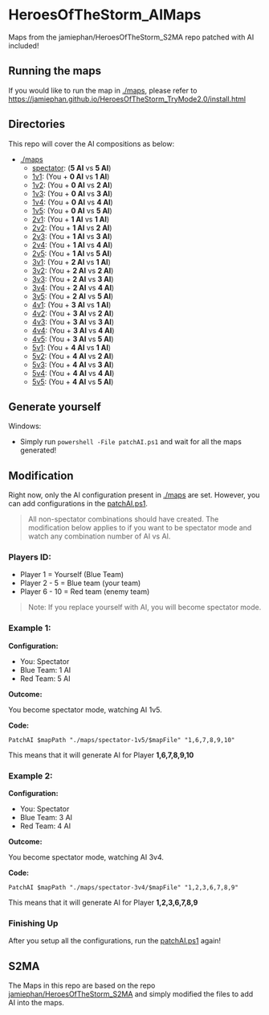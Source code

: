 # HeroesOfTheStorm_AIMaps
Maps from the jamiephan/HeroesOfTheStorm_S2MA repo patched with AI included!

## Running the maps

If you would like to run the map in [./maps](./maps), please refer to https://jamiephan.github.io/HeroesOfTheStorm_TryMode2.0/install.html

## Directories

This repo will cover the AI compositions as below:

- [./maps](./maps)
  - [spectator](./maps/spectator): (**5 AI** vs **5 AI**)
  - [1v1](./maps/1v1): (You + **0 AI** vs **1 AI**)
  - [1v2](./maps/1v2): (You + **0 AI** vs **2 AI**)
  - [1v3](./maps/1v3): (You + **0 AI** vs **3 AI**)
  - [1v4](./maps/1v4): (You + **0 AI** vs **4 AI**)
  - [1v5](./maps/1v5): (You + **0 AI** vs **5 AI**)
  - [2v1](./maps/2v1): (You + **1 AI** vs **1 AI**)
  - [2v2](./maps/2v2): (You + **1 AI** vs **2 AI**)
  - [2v3](./maps/2v3): (You + **1 AI** vs **3 AI**)
  - [2v4](./maps/2v4): (You + **1 AI** vs **4 AI**)
  - [2v5](./maps/2v5): (You + **1 AI** vs **5 AI**)
  - [3v1](./maps/3v1): (You + **2 AI** vs **1 AI**)
  - [3v2](./maps/3v2): (You + **2 AI** vs **2 AI**)
  - [3v3](./maps/3v3): (You + **2 AI** vs **3 AI**)
  - [3v4](./maps/3v4): (You + **2 AI** vs **4 AI**)
  - [3v5](./maps/3v5): (You + **2 AI** vs **5 AI**)
  - [4v1](./maps/4v1): (You + **3 AI** vs **1 AI**)
  - [4v2](./maps/4v2): (You + **3 AI** vs **2 AI**)
  - [4v3](./maps/4v3): (You + **3 AI** vs **3 AI**)
  - [4v4](./maps/4v4): (You + **3 AI** vs **4 AI**)
  - [4v5](./maps/4v5): (You + **3 AI** vs **5 AI**)
  - [5v1](./maps/5v1): (You + **4 AI** vs **1 AI**)
  - [5v2](./maps/5v2): (You + **4 AI** vs **2 AI**)
  - [5v3](./maps/5v3): (You + **4 AI** vs **3 AI**)
  - [5v4](./maps/5v4): (You + **4 AI** vs **4 AI**)
  - [5v5](./maps/5v5): (You + **4 AI** vs **5 AI**)



## Generate yourself

Windows: 

- Simply run `powershell -File patchAI.ps1` and wait for all the maps generated!

## Modification

Right now, only the AI configuration present in [./maps](./maps) are set. However, you can add configurations in the [patchAI.ps1](./patchAI.ps1).

>All non-spectator combinations should have created. The modification below applies to if you want to be spectator mode and watch any combination number of AI vs AI.


### Players ID:


- Player 1 = Yourself (Blue Team)
- Player 2 - 5 = Blue team (your team)
- Player 6 - 10 = Red team (enemy team)

>Note: If you replace yourself with AI, you will become spectator mode.

### Example 1:

**Configuration:**

- You: Spectator
- Blue Team: 1 AI
- Red Team: 5 AI

**Outcome:**

You become spectator mode, watching AI 1v5.

**Code:**

`PatchAI $mapPath "./maps/spectator-1v5/$mapFile" "1,6,7,8,9,10"`

This means that it will generate AI for Player **1,6,7,8,9,10**


### Example 2:

**Configuration:**

- You: Spectator
- Blue Team: 3 AI
- Red Team: 4 AI

**Outcome:**

You become spectator mode, watching AI 3v4.

**Code:**

`PatchAI $mapPath "./maps/spectator-3v4/$mapFile" "1,2,3,6,7,8,9"`

This means that it will generate AI for Player **1,2,3,6,7,8,9**


### Finishing Up

After you setup all the configurations, run the [patchAI.ps1](./patchAI.ps1) again!

## S2MA

The Maps in this repo are based on the repo [jamiephan/HeroesOfTheStorm_S2MA](https://github.com/jamiephan/HeroesOfTheStorm_S2MA) and simply modified the files to add AI into the maps.



